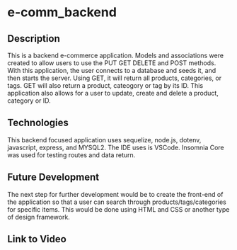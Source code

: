 # e-comm_backend

## Description
This is a backend e-commerce application. Models and associations were created to allow users to use the PUT GET DELETE and POST methods. With this application, the user connects to a database and seeds it, and then starts the server. Using GET, it will return all products, categories, or tags. GET will also return a product, cateogory or tag by its ID. This application also allows for a user to update, create and delete a product, category or ID.

## Technologies
This backend focused application uses sequelize, node.js, dotenv, javascript, express, and MYSQL2. The IDE uses is VSCode. Insomnia Core was used for testing routes and data return.

## Future Development
The next step for further development would be to create the front-end of the application so that a user can search through products/tags/categories for specific items. This would be done using HTML and CSS or another type of design framework.

## Link to Video